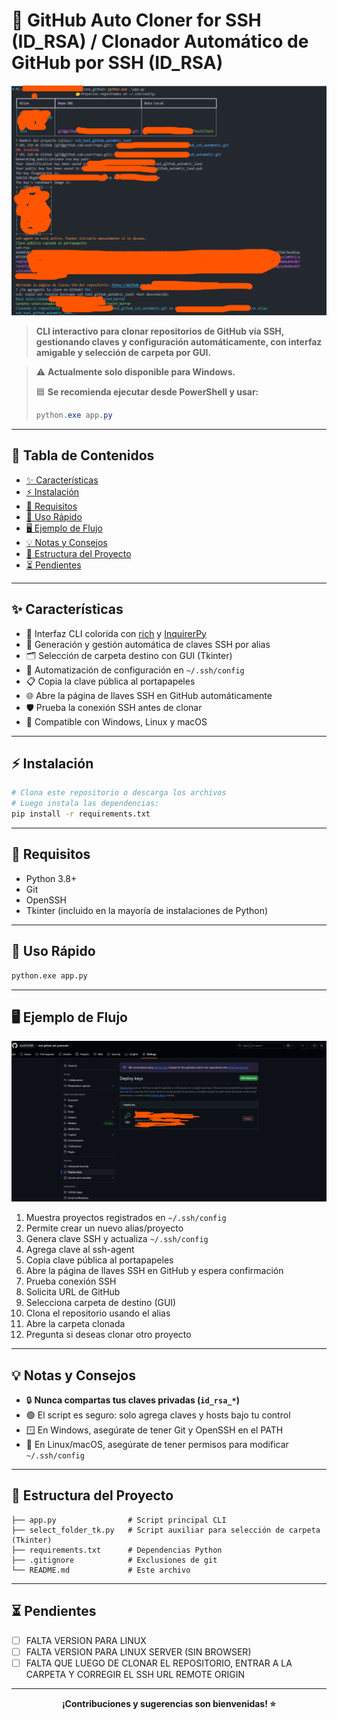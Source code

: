 # 🚀 GitHub Auto Cloner for SSH (ID_RSA) / Clonador Automático de GitHub por SSH (ID_RSA)  

<p align="center">
  <img src="ejemplo.png" alt="Ejemplo CLI" width="700">
</p>



> **CLI interactivo para clonar repositorios de GitHub vía SSH, gestionando claves y configuración automáticamente, con interfaz amigable y selección de carpeta por GUI.**

> ⚠️ **Actualmente solo disponible para Windows.**
> 
> 🟦 **Se recomienda ejecutar desde PowerShell y usar:**
> ```powershell
> python.exe app.py
> ```

---

## 📑 Tabla de Contenidos

- [✨ Características](#características)
- [⚡ Instalación](#instalación)
- [🔧 Requisitos](#requisitos)
- [🚦 Uso Rápido](#uso-rápido)
- [🖥️ Ejemplo de Flujo](#ejemplo-de-flujo)
- [💡 Notas y Consejos](#notas-y-consejos)
- [📂 Estructura del Proyecto](#estructura-del-proyecto)
- [⏳ Pendientes](#pendientes)

---

## ✨ Características

- 🎨 Interfaz CLI colorida con [rich](https://github.com/Textualize/rich) y [InquirerPy](https://github.com/kazhala/InquirerPy)
- 🔑 Generación y gestión automática de claves SSH por alias
- 🗂️ Selección de carpeta destino con GUI (Tkinter)
- 🤖 Automatización de configuración en `~/.ssh/config`
- 📋 Copia la clave pública al portapapeles
- 🌐 Abre la página de llaves SSH en GitHub automáticamente
- 🛡️ Prueba la conexión SSH antes de clonar
- 🧩 Compatible con Windows, Linux y macOS

---

## ⚡ Instalación

```bash
# Clona este repositorio o descarga los archivos
# Luego instala las dependencias:
pip install -r requirements.txt
```

---

## 🔧 Requisitos

- Python 3.8+
- Git
- OpenSSH
- Tkinter (incluido en la mayoría de instalaciones de Python)

---

## 🚦 Uso Rápido

```bash
python.exe app.py
```

---

## 🖥️ Ejemplo de Flujo

<p align="center">
  <img src="github_settings_deploy_keys.png" alt="GitHub Deploy Keys" width="700">
</p>

1. Muestra proyectos registrados en `~/.ssh/config`
2. Permite crear un nuevo alias/proyecto
3. Genera clave SSH y actualiza `~/.ssh/config`
4. Agrega clave al ssh-agent
5. Copia clave pública al portapapeles
6. Abre la página de llaves SSH en GitHub y espera confirmación
7. Prueba conexión SSH
8. Solicita URL de GitHub
9. Selecciona carpeta de destino (GUI)
10. Clona el repositorio usando el alias
11. Abre la carpeta clonada
12. Pregunta si deseas clonar otro proyecto

---

## 💡 Notas y Consejos

- 🔒 **Nunca compartas tus claves privadas (`id_rsa_*`)**
- 🟢 El script es seguro: solo agrega claves y hosts bajo tu control
- 🪟 En Windows, asegúrate de tener Git y OpenSSH en el PATH
- 🐧 En Linux/macOS, asegúrate de tener permisos para modificar `~/.ssh/config`

---

## 📂 Estructura del Proyecto

```
├── app.py                # Script principal CLI
├── select_folder_tk.py   # Script auxiliar para selección de carpeta (Tkinter)
├── requirements.txt      # Dependencias Python
├── .gitignore            # Exclusiones de git
└── README.md             # Este archivo
```

---

## ⏳ Pendientes

- [ ] FALTA VERSION PARA LINUX
- [ ] FALTA VERSION PARA LINUX SERVER (SIN BROWSER)
- [ ] FALTA QUE LUEGO DE CLONAR EL REPOSITORIO, ENTRAR A LA CARPETA Y CORREGIR EL SSH URL REMOTE ORIGIN

---

<p align="center">
  <b>¡Contribuciones y sugerencias son bienvenidas! ⭐</b>
</p>

